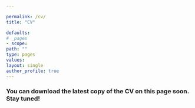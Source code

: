 ```yaml
---

permalink: /cv/
title: "CV"

defaults:
# _pages
- scope:
path: ""
type: pages
values:
layout: single
author_profile: true
---
```

### You can download the latest copy of the CV on this page soon. Stay tuned!

